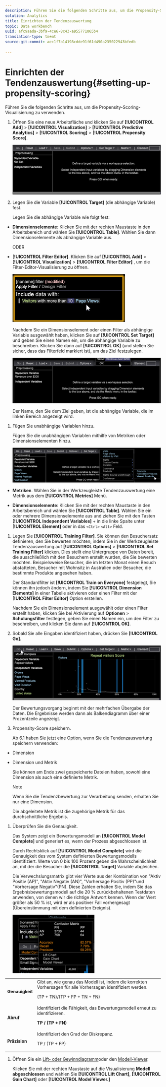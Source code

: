 ```yaml
---
description: Führen Sie die folgenden Schritte aus, um die Propensity-Scoring-Visualisierung zu verwenden.
solution: Analytics
title: Einrichten der Tendenzauswertung
topic: Data workbench
uuid: afc9aada-3bf9-4ce6-8c43-a955771065b4
translation-type: tm+mt
source-git-commit: aec1f7b14198cdde91f61d490a235022943bfedb

---
```



# Einrichten der Tendenzauswertung{#setting-up-propensity-scoring}

Führen Sie die folgenden Schritte aus, um die Propensity-Scoring-Visualisierung zu verwenden.

1. Öffnen Sie eine neue Arbeitsfläche und klicken Sie auf **[!UICONTROL Add]** > **[!UICONTROL Visualization]** > **[!UICONTROL Predictive Analytics]** > **[!UICONTROL Scoring]** > **[!UICONTROL Propensity Score]**.

   ![](assets/propensity_visualization.png)

1. Legen Sie die Variable **[!UICONTROL Target]** (die abhängige Variable) fest.

   Legen Sie die abhängige Variable wie folgt fest:

* **Dimensionselemente**: Klicken Sie mit der rechten Maustaste in den Arbeitsbereich und wählen Sie **[!UICONTROL Table]**. Wählen Sie dann Dimensionselemente als abhängige Variable aus.

   ODER

* **[!UICONTROL Filter Editor]**. Klicken Sie auf **[!UICONTROL Add]** > **[!UICONTROL Visualization]** > **[!UICONTROL Filter Editor]** , um die Filter-Editor-Visualisierung zu öffnen.

   ![](assets/propensity_visualization_filter_editor.png)

   Nachdem Sie ein Dimensionselement oder einen Filter als abhängige Variable ausgewählt haben, klicken Sie auf **[!UICONTROL Set Target]** und geben Sie einen Namen ein, um die abhängige Variable zu beschreiben. Klicken Sie dann auf **[!UICONTROL OK]** (und stellen Sie sicher, dass das Filterfeld markiert ist), um das Ziel festzulegen.

   ![](assets/propensity_visualization_setTarget.png)

   Der Name, den Sie dem Ziel geben, ist die abhängige Variable, die im linken Bereich angezeigt wird.
1. Fügen Sie unabhängige Variablen hinzu.

   Fügen Sie die unabhängigen Variablen mithilfe von Metriken oder Dimensionselementen hinzu.

   ![](assets/propensity_visualization_metrics.png)

* **Metriken**. Wählen Sie in der Werkzeugleiste Tendenzauswertung eine Metrik aus dem **[!UICONTROL Metrics]** Menü.

* **Dimensionselemente**: Klicken Sie mit der rechten Maustaste in den Arbeitsbereich und wählen Sie **[!UICONTROL Table]**. Wählen Sie ein oder mehrere Dimensionselemente aus und ziehen Sie mit den Tasten **[!UICONTROL Independent Variables]** + in die linke Spalte unter **[!UICONTROL Element]** oder in das `<Ctrl>` `<Alt>` Feld.

1. Legen Sie **[!UICONTROL Training Filter]**. Sie können den Besuchersatz definieren, den Sie bewerten möchten, indem Sie in der Werkzeugleiste Tendenzauswertung auf **[!UICONTROL Options]** > **[!UICONTROL Set Training Filter]** klicken. Dies stellt eine Untergruppe von Daten bereit, die ausschließlich mit den Besuchern erstellt wurden, die Sie bewerten möchten. Beispielsweise Besucher, die im letzten Monat einen Besuch abstatteten, Besucher mit Wohnsitz in Australien oder Besucher, die bestimmte Produkte angesehen haben.

   Der Standardfilter ist **[!UICONTROL Train on Everyone]** festgelegt, Sie können ihn jedoch ändern, indem Sie **[!UICONTROL Dimension Elements]** in einer Tabelle aktivieren oder einen Filter mit der **[!UICONTROL Filter Editor]** Option erstellen.

   Nachdem Sie ein Dimensionselement ausgewählt oder einen Filter erstellt haben, klicken Sie bei Aktivierung auf **Optionen** > **Schulungsfilter** festlegen, geben Sie einen Namen ein, um den Filter zu beschreiben, und klicken Sie dann auf **[!UICONTROL OK]**.
1. Sobald Sie alle Eingaben identifiziert haben, drücken Sie **[!UICONTROL Go]**.

   ![](assets/propensity_visualization_GO.png)

   Der Bewertungsvorgang beginnt mit der mehrfachen Übergabe der Daten. Die Ergebnisse werden dann als Balkendiagramm über einer Prozentzeile angezeigt.
1. Propensity-Score speichern.

   Ab 6.1 haben Sie jetzt eine Option, wenn Sie die Tendenzauswertung speichern verwenden:

* Dimension
* Dimension und Metrik

   Sie können am Ende zwei gespeicherte Dateien haben, sowohl eine Dimension als auch eine definierte Metrik.

   >[!NOTE]
   >
   >Wenn Sie die Tendenzbewertung zur Verarbeitung senden, erhalten Sie nur eine Dimension.

   Die abgeleitete Metrik ist die zugehörige Metrik für das durchschnittliche Ergebnis.
1. Überprüfen Sie die Genauigkeit.

   Das System zeigt ein Bewertungsmodell an **[!UICONTROL Model Complete]** und generiert es, wenn der Prozess abgeschlossen ist.

   Durch Rechtsklick auf **[!UICONTROL Model Complete]** wird die Genauigkeit des vom System definierten Bewertungsmodells identifiziert. Werte von 0 bis 100 Prozent geben die Wahrscheinlichkeit an, mit der die Besucher die **[!UICONTROL Target]** Variable abgleichen.

   Die Verwechslungsmatrix gibt vier Werte aus der Kombination von &quot;Aktiv Positiv (AP)&quot;, &quot;Aktiv Negativ (AN)&quot;, &quot;Vorhersage Positiv (PP)&quot;und &quot;Vorhersage Negativ&quot;(PN). Diese Zahlen erhalten Sie, indem Sie das Ergebnisbewertungsmodell auf die 20 % zurückbehaltenen Testdaten anwenden, von denen wir die richtige Antwort kennen. Wenn der Wert größer als 50 % ist, wird er als positiver Fall vorhergesagt (Übereinstimmung mit dem definierten Ereignis).

   ![](assets/propensity_lift_gain_1.png)

<table id="table_154BDD6D294C4ED1B8C15EC33B74B199"> 
 <tbody> 
  <tr> 
   <td colname="col1"><b> Genauigkeit</b> </td> 
   <td colname="col2"> Gibt an, wie genau das Modell ist, indem die korrekten Vorhersagen für alle Vorhersagen identifiziert werden. <p>(TP + TN)/(TP + FP + TN + FN) </p> </td> 
  </tr> 
  <tr> 
   <td colname="col1"><b> Abruf</b> </td> 
   <td colname="col2"> Identifiziert die Fähigkeit, das Bewertungsmodell erneut zu identifizieren. <p><b>TP / (TP + FN)</b> </p> </td> 
  </tr> 
  <tr> 
   <td colname="col1"><b> Präzision</b> </td> 
   <td colname="col2">Identifiziert den Grad der Diskrepanz. <p>TP / (TP + FP) </p> </td> 
  </tr> 
 </tbody> 
</table>

1. Öffnen Sie ein [Lift- oder Gewinndiagramm](../../../../home/c-get-started/c-analysis-vis/c-visitor-propensity/c-propensity-gain-lift-chart.md#concept-0d049f6baf534f7fb97f271843ba6c4a)oder den [Modell-Viewer](../../../../home/c-get-started/c-analysis-vis/c-visitor-propensity/c-propensity-model-viewer.md#concept-9f2593a8218140b7bd132a4c74e159f9).

   Klicken Sie mit der rechten Maustaste auf die Visualisierung **Modell abgeschlossen** und wählen Sie **[!UICONTROL Lift Chart]**, **[!UICONTROL Gain Chart]** oder **[!UICONTROL Model Viewer.]**
